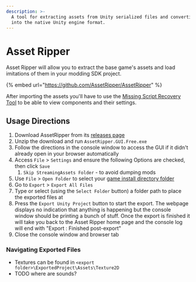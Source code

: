 ```yaml
---
description: >-
  A tool for extracting assets from Unity serialized files and converting them
  into the native Unity engine format.
---
```


# Asset Ripper

Asset Ripper will allow you to extract the base game's assets and load imitations of them in your modding SDK project.&#x20;

{% embed url="https://github.com/AssetRipper/AssetRipper" %}

After importing the assets you'll have to use the [Missing Script Recovery Tool](ng-tools-missing-script-recovery.md) to be able to view components and their settings.&#x20;

## Usage Directions

1. Download AssetRipper from its [releases page](https://github.com/AssetRipper/AssetRipper/releases)
2. Unzip the download and run `AssetRipper.GUI.Free.exe`
3. Follow the directions in the console window to access the GUI if it didn't already open in your browser automatically
4. Access `File` > `Settings` and ensure the following Options are checked, then click `Save`
   1. `Skip StreamingAssets Folder` - to avoid dumping mods
5. Use `File` > `Open Folder` to select your [game install directory folder](../../concepts/important-folder-paths.md#game-install-directory)
6. Go to `Export` > `Export All Files`&#x20;
7. Type or select (using the `Select Folder` button) a folder path to place the exported files at
8. Press the `Export Unity Project` button to start the export. The webpage displays no indication that anything is happening but the console window should be printing a bunch of stuff. Once the export is finished it will take you back to the Asset Ripper home page and the console log will end with "Export : Finished post-export"
9. Close the console window and browser tab

### Navigating Exported Files

* Textures can be found in `<export folder>\ExportedProject\Assets\Texture2D`
* TODO where are sounds?
